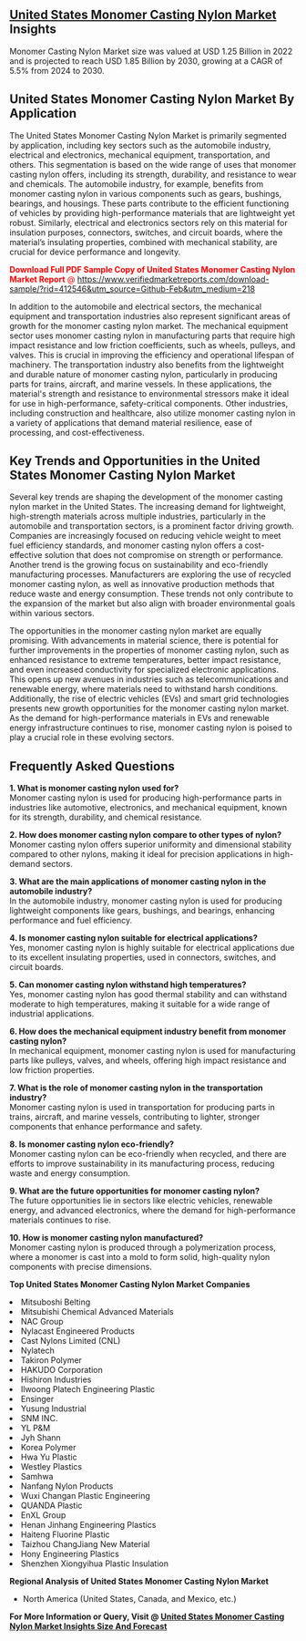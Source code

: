 <h2><a href="https://www.verifiedmarketreports.com/download-sample/?rid=412546&amp;utm_source=Github-Feb&amp;utm_medium=218" target="_blank">United States Monomer Casting Nylon Market</a> Insights</h2><p>Monomer Casting Nylon Market size was valued at USD 1.25 Billion in 2022 and is projected to reach USD 1.85 Billion by 2030, growing at a CAGR of 5.5% from 2024 to 2030.</p><p> <h2>United States Monomer Casting Nylon Market By Application</h2> <p>The United States Monomer Casting Nylon Market is primarily segmented by application, including key sectors such as the automobile industry, electrical and electronics, mechanical equipment, transportation, and others. This segmentation is based on the wide range of uses that monomer casting nylon offers, including its strength, durability, and resistance to wear and chemicals. The automobile industry, for example, benefits from monomer casting nylon in various components such as gears, bushings, bearings, and housings. These parts contribute to the efficient functioning of vehicles by providing high-performance materials that are lightweight yet robust. Similarly, electrical and electronics sectors rely on this material for insulation purposes, connectors, switches, and circuit boards, where the material’s insulating properties, combined with mechanical stability, are crucial for device performance and longevity. <p><span class=""><span style="color: #ff0000;"><strong>Download Full PDF Sample Copy of United States Monomer Casting Nylon Market Report</strong> @ </span><a href="https://www.verifiedmarketreports.com/download-sample/?rid=412546&amp;utm_source=Github-Feb&amp;utm_medium=218" target="_blank">https://www.verifiedmarketreports.com/download-sample/?rid=412546&amp;utm_source=Github-Feb&amp;utm_medium=218</a></span></p> <p>In addition to the automobile and electrical sectors, the mechanical equipment and transportation industries also represent significant areas of growth for the monomer casting nylon market. The mechanical equipment sector uses monomer casting nylon in manufacturing parts that require high impact resistance and low friction coefficients, such as wheels, pulleys, and valves. This is crucial in improving the efficiency and operational lifespan of machinery. The transportation industry also benefits from the lightweight and durable nature of monomer casting nylon, particularly in producing parts for trains, aircraft, and marine vessels. In these applications, the material's strength and resistance to environmental stressors make it ideal for use in high-performance, safety-critical components. Other industries, including construction and healthcare, also utilize monomer casting nylon in a variety of applications that demand material resilience, ease of processing, and cost-effectiveness.</p> <h2>Key Trends and Opportunities in the United States Monomer Casting Nylon Market</h2> <p>Several key trends are shaping the development of the monomer casting nylon market in the United States. The increasing demand for lightweight, high-strength materials across multiple industries, particularly in the automobile and transportation sectors, is a prominent factor driving growth. Companies are increasingly focused on reducing vehicle weight to meet fuel efficiency standards, and monomer casting nylon offers a cost-effective solution that does not compromise on strength or performance. Another trend is the growing focus on sustainability and eco-friendly manufacturing processes. Manufacturers are exploring the use of recycled monomer casting nylon, as well as innovative production methods that reduce waste and energy consumption. These trends not only contribute to the expansion of the market but also align with broader environmental goals within various sectors. <p>The opportunities in the monomer casting nylon market are equally promising. With advancements in material science, there is potential for further improvements in the properties of monomer casting nylon, such as enhanced resistance to extreme temperatures, better impact resistance, and even increased conductivity for specialized electronic applications. This opens up new avenues in industries such as telecommunications and renewable energy, where materials need to withstand harsh conditions. Additionally, the rise of electric vehicles (EVs) and smart grid technologies presents new growth opportunities for the monomer casting nylon market. As the demand for high-performance materials in EVs and renewable energy infrastructure continues to rise, monomer casting nylon is poised to play a crucial role in these evolving sectors.</p> <h2>Frequently Asked Questions</h2> <p><strong>1. What is monomer casting nylon used for?</strong><br>Monomer casting nylon is used for producing high-performance parts in industries like automotive, electronics, and mechanical equipment, known for its strength, durability, and chemical resistance.</p> <p><strong>2. How does monomer casting nylon compare to other types of nylon?</strong><br>Monomer casting nylon offers superior uniformity and dimensional stability compared to other nylons, making it ideal for precision applications in high-demand sectors.</p> <p><strong>3. What are the main applications of monomer casting nylon in the automobile industry?</strong><br>In the automobile industry, monomer casting nylon is used for producing lightweight components like gears, bushings, and bearings, enhancing performance and fuel efficiency.</p> <p><strong>4. Is monomer casting nylon suitable for electrical applications?</strong><br>Yes, monomer casting nylon is highly suitable for electrical applications due to its excellent insulating properties, used in connectors, switches, and circuit boards.</p> <p><strong>5. Can monomer casting nylon withstand high temperatures?</strong><br>Yes, monomer casting nylon has good thermal stability and can withstand moderate to high temperatures, making it suitable for a wide range of industrial applications.</p> <p><strong>6. How does the mechanical equipment industry benefit from monomer casting nylon?</strong><br>In mechanical equipment, monomer casting nylon is used for manufacturing parts like pulleys, valves, and wheels, offering high impact resistance and low friction properties.</p> <p><strong>7. What is the role of monomer casting nylon in the transportation industry?</strong><br>Monomer casting nylon is used in transportation for producing parts in trains, aircraft, and marine vessels, contributing to lighter, stronger components that enhance performance and safety.</p> <p><strong>8. Is monomer casting nylon eco-friendly?</strong><br>Monomer casting nylon can be eco-friendly when recycled, and there are efforts to improve sustainability in its manufacturing process, reducing waste and energy consumption.</p> <p><strong>9. What are the future opportunities for monomer casting nylon?</strong><br>The future opportunities lie in sectors like electric vehicles, renewable energy, and advanced electronics, where the demand for high-performance materials continues to rise.</p> <p><strong>10. How is monomer casting nylon manufactured?</strong><br>Monomer casting nylon is produced through a polymerization process, where a monomer is cast into a mold to form solid, high-quality nylon components with precise dimensions.</p> </p><p><strong>Top United States Monomer Casting Nylon Market Companies</strong></p><div data-test-id=""><p><li>Mitsuboshi Belting</li><li> Mitsubishi Chemical Advanced Materials</li><li> NAC Group</li><li> Nylacast Engineered Products</li><li> Cast Nylons Limited (CNL)</li><li> Nylatech</li><li> Takiron Polymer</li><li> HAKUDO Corporation</li><li> Hishiron Industries</li><li> Ilwoong Platech Engineering Plastic</li><li> Ensinger</li><li> Yusung Industrial</li><li> SNM INC.</li><li> YL P&M</li><li> Jyh Shann</li><li> Korea Polymer</li><li> Hwa Yu Plastic</li><li> Westley Plastics</li><li> Samhwa</li><li> Nanfang Nylon Products</li><li> Wuxi Changan Plastic Engineering</li><li> QUANDA Plastic</li><li> EnXL Group</li><li> Henan Jinhang Engineering Plastics</li><li> Haiteng Fluorine Plastic</li><li> Taizhou ChangJiang New Material</li><li> Hony Engineering Plastics</li><li> Shenzhen Xiongyihua Plastic Insulation</li></p><div><strong>Regional Analysis of&nbsp;United States Monomer Casting Nylon Market</strong></div><ul><li dir="ltr"><p dir="ltr">North America&nbsp;(United States, Canada, and Mexico, etc.)</p></li></ul><p><strong>For More Information or Query, Visit @&nbsp;</strong><strong><a href="https://www.verifiedmarketreports.com/product/monomer-casting-nylon-market/?utm_source=Github-Feb&amp;utm_medium=218" target="_blank">United States Monomer Casting Nylon Market Insights Size And Forecast</a></strong></p></div>
